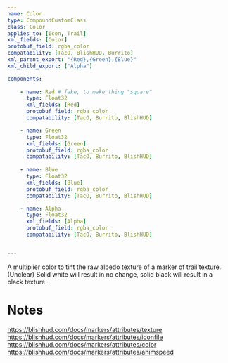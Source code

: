 ```yaml
---
name: Color
type: CompoundCustomClass
class: Color
applies_to: [Icon, Trail]
xml_fields: [Color]
protobuf_field: rgba_color
compatability: [TacO, BlishHUD, Burrito]
xml_parent_export: "{Red},{Green},{Blue}"
xml_child_export: ["Alpha"]

components:
    
    - name: Red # fake, to make thing "square"
      type: Float32
      xml_fields: [Red]
      protobuf_field: rgba_color
      compatability: [TacO, Burrito, BlishHUD]

    - name: Green
      type: Float32
      xml_fields: [Green]
      protobuf_field: rgba_color
      compatability: [TacO, Burrito, BlishHUD]
    
    - name: Blue
      type: Float32
      xml_fields: [Blue]
      protobuf_field: rgba_color
      compatability: [TacO, Burrito, BlishHUD]

    - name: Alpha
      type: Float32
      xml_fields: [Alpha]
      protobuf_field: rgba_color
      compatability: [TacO, Burrito, BlishHUD]


---
```

A multiplier color to tint the raw albedo texture of a marker of trail texture. (Unclear) Solid white will result in no change, solid black will result in a black texture.

Notes
=====
https://blishhud.com/docs/markers/attributes/texture
https://blishhud.com/docs/markers/attributes/iconfile
https://blishhud.com/docs/markers/attributes/color
https://blishhud.com/docs/markers/attributes/animspeed
